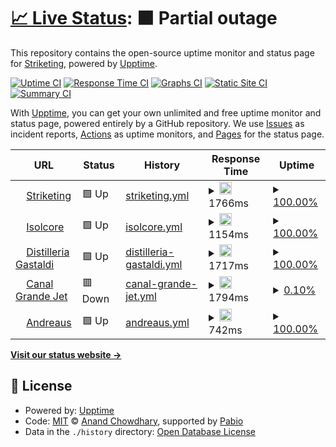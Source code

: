 # [📈 Live Status](https://utm.striketing.com): <!--live status--> **🟧 Partial outage**

This repository contains the open-source uptime monitor and status page for [Striketing](https://utm.striketing.com), powered by [Upptime](https://github.com/upptime/upptime).

[![Uptime CI](https://github.com/Striketing/STR-UTM/workflows/Uptime%20CI/badge.svg)](https://github.com/Striketing/STR-UTM/actions?query=workflow%3A%22Uptime+CI%22)
[![Response Time CI](https://github.com/Striketing/STR-UTM/workflows/Response%20Time%20CI/badge.svg)](https://github.com/Striketing/STR-UTM/actions?query=workflow%3A%22Response+Time+CI%22)
[![Graphs CI](https://github.com/Striketing/STR-UTM/workflows/Graphs%20CI/badge.svg)](https://github.com/Striketing/STR-UTM/actions?query=workflow%3A%22Graphs+CI%22)
[![Static Site CI](https://github.com/Striketing/STR-UTM/workflows/Static%20Site%20CI/badge.svg)](https://github.com/Striketing/STR-UTM/actions?query=workflow%3A%22Static+Site+CI%22)
[![Summary CI](https://github.com/Striketing/STR-UTM/workflows/Summary%20CI/badge.svg)](https://github.com/Striketing/STR-UTM/actions?query=workflow%3A%22Summary+CI%22)

With [Upptime](https://upptime.js.org), you can get your own unlimited and free uptime monitor and status page, powered entirely by a GitHub repository. We use [Issues](https://github.com/Striketing/STR-UTM/issues) as incident reports, [Actions](https://github.com/Striketing/STR-UTM/actions) as uptime monitors, and [Pages](https://utm.striketing.com) for the status page.

<!--start: status pages-->
<!-- This summary is generated by Upptime (https://github.com/upptime/upptime) -->
<!-- Do not edit this manually, your changes will be overwritten -->
<!-- prettier-ignore -->
| URL | Status | History | Response Time | Uptime |
| --- | ------ | ------- | ------------- | ------ |
| <img alt="" src="https://icons.duckduckgo.com/ip3/www.striketing.com.ico" height="13"> [Striketing](https://www.striketing.com) | 🟩 Up | [striketing.yml](https://github.com/Striketing/STR-UTM/commits/HEAD/history/striketing.yml) | <details><summary><img alt="Response time graph" src="./graphs/striketing/response-time-week.png" height="20"> 1766ms</summary><br><a href="https://utm.striketing.com/history/striketing"><img alt="Response time 1766" src="https://img.shields.io/endpoint?url=https%3A%2F%2Fraw.githubusercontent.com%2FStriketing%2FSTR-UTM%2FHEAD%2Fapi%2Fstriketing%2Fresponse-time.json"></a><br><a href="https://utm.striketing.com/history/striketing"><img alt="24-hour response time 1766" src="https://img.shields.io/endpoint?url=https%3A%2F%2Fraw.githubusercontent.com%2FStriketing%2FSTR-UTM%2FHEAD%2Fapi%2Fstriketing%2Fresponse-time-day.json"></a><br><a href="https://utm.striketing.com/history/striketing"><img alt="7-day response time 1766" src="https://img.shields.io/endpoint?url=https%3A%2F%2Fraw.githubusercontent.com%2FStriketing%2FSTR-UTM%2FHEAD%2Fapi%2Fstriketing%2Fresponse-time-week.json"></a><br><a href="https://utm.striketing.com/history/striketing"><img alt="30-day response time 1766" src="https://img.shields.io/endpoint?url=https%3A%2F%2Fraw.githubusercontent.com%2FStriketing%2FSTR-UTM%2FHEAD%2Fapi%2Fstriketing%2Fresponse-time-month.json"></a><br><a href="https://utm.striketing.com/history/striketing"><img alt="1-year response time 1766" src="https://img.shields.io/endpoint?url=https%3A%2F%2Fraw.githubusercontent.com%2FStriketing%2FSTR-UTM%2FHEAD%2Fapi%2Fstriketing%2Fresponse-time-year.json"></a></details> | <details><summary><a href="https://utm.striketing.com/history/striketing">100.00%</a></summary><a href="https://utm.striketing.com/history/striketing"><img alt="All-time uptime 100.00%" src="https://img.shields.io/endpoint?url=https%3A%2F%2Fraw.githubusercontent.com%2FStriketing%2FSTR-UTM%2FHEAD%2Fapi%2Fstriketing%2Fuptime.json"></a><br><a href="https://utm.striketing.com/history/striketing"><img alt="24-hour uptime 100.00%" src="https://img.shields.io/endpoint?url=https%3A%2F%2Fraw.githubusercontent.com%2FStriketing%2FSTR-UTM%2FHEAD%2Fapi%2Fstriketing%2Fuptime-day.json"></a><br><a href="https://utm.striketing.com/history/striketing"><img alt="7-day uptime 100.00%" src="https://img.shields.io/endpoint?url=https%3A%2F%2Fraw.githubusercontent.com%2FStriketing%2FSTR-UTM%2FHEAD%2Fapi%2Fstriketing%2Fuptime-week.json"></a><br><a href="https://utm.striketing.com/history/striketing"><img alt="30-day uptime 100.00%" src="https://img.shields.io/endpoint?url=https%3A%2F%2Fraw.githubusercontent.com%2FStriketing%2FSTR-UTM%2FHEAD%2Fapi%2Fstriketing%2Fuptime-month.json"></a><br><a href="https://utm.striketing.com/history/striketing"><img alt="1-year uptime 100.00%" src="https://img.shields.io/endpoint?url=https%3A%2F%2Fraw.githubusercontent.com%2FStriketing%2FSTR-UTM%2FHEAD%2Fapi%2Fstriketing%2Fuptime-year.json"></a></details>
| <img alt="" src="https://icons.duckduckgo.com/ip3/www.isolcore.com.ico" height="13"> [Isolcore](https://www.isolcore.com) | 🟩 Up | [isolcore.yml](https://github.com/Striketing/STR-UTM/commits/HEAD/history/isolcore.yml) | <details><summary><img alt="Response time graph" src="./graphs/isolcore/response-time-week.png" height="20"> 1154ms</summary><br><a href="https://utm.striketing.com/history/isolcore"><img alt="Response time 1154" src="https://img.shields.io/endpoint?url=https%3A%2F%2Fraw.githubusercontent.com%2FStriketing%2FSTR-UTM%2FHEAD%2Fapi%2Fisolcore%2Fresponse-time.json"></a><br><a href="https://utm.striketing.com/history/isolcore"><img alt="24-hour response time 1154" src="https://img.shields.io/endpoint?url=https%3A%2F%2Fraw.githubusercontent.com%2FStriketing%2FSTR-UTM%2FHEAD%2Fapi%2Fisolcore%2Fresponse-time-day.json"></a><br><a href="https://utm.striketing.com/history/isolcore"><img alt="7-day response time 1154" src="https://img.shields.io/endpoint?url=https%3A%2F%2Fraw.githubusercontent.com%2FStriketing%2FSTR-UTM%2FHEAD%2Fapi%2Fisolcore%2Fresponse-time-week.json"></a><br><a href="https://utm.striketing.com/history/isolcore"><img alt="30-day response time 1154" src="https://img.shields.io/endpoint?url=https%3A%2F%2Fraw.githubusercontent.com%2FStriketing%2FSTR-UTM%2FHEAD%2Fapi%2Fisolcore%2Fresponse-time-month.json"></a><br><a href="https://utm.striketing.com/history/isolcore"><img alt="1-year response time 1154" src="https://img.shields.io/endpoint?url=https%3A%2F%2Fraw.githubusercontent.com%2FStriketing%2FSTR-UTM%2FHEAD%2Fapi%2Fisolcore%2Fresponse-time-year.json"></a></details> | <details><summary><a href="https://utm.striketing.com/history/isolcore">100.00%</a></summary><a href="https://utm.striketing.com/history/isolcore"><img alt="All-time uptime 100.00%" src="https://img.shields.io/endpoint?url=https%3A%2F%2Fraw.githubusercontent.com%2FStriketing%2FSTR-UTM%2FHEAD%2Fapi%2Fisolcore%2Fuptime.json"></a><br><a href="https://utm.striketing.com/history/isolcore"><img alt="24-hour uptime 100.00%" src="https://img.shields.io/endpoint?url=https%3A%2F%2Fraw.githubusercontent.com%2FStriketing%2FSTR-UTM%2FHEAD%2Fapi%2Fisolcore%2Fuptime-day.json"></a><br><a href="https://utm.striketing.com/history/isolcore"><img alt="7-day uptime 100.00%" src="https://img.shields.io/endpoint?url=https%3A%2F%2Fraw.githubusercontent.com%2FStriketing%2FSTR-UTM%2FHEAD%2Fapi%2Fisolcore%2Fuptime-week.json"></a><br><a href="https://utm.striketing.com/history/isolcore"><img alt="30-day uptime 100.00%" src="https://img.shields.io/endpoint?url=https%3A%2F%2Fraw.githubusercontent.com%2FStriketing%2FSTR-UTM%2FHEAD%2Fapi%2Fisolcore%2Fuptime-month.json"></a><br><a href="https://utm.striketing.com/history/isolcore"><img alt="1-year uptime 100.00%" src="https://img.shields.io/endpoint?url=https%3A%2F%2Fraw.githubusercontent.com%2FStriketing%2FSTR-UTM%2FHEAD%2Fapi%2Fisolcore%2Fuptime-year.json"></a></details>
| <img alt="" src="https://icons.duckduckgo.com/ip3/www.distilleriagastaldi.com.ico" height="13"> [Distilleria Gastaldi](https://www.distilleriagastaldi.com) | 🟩 Up | [distilleria-gastaldi.yml](https://github.com/Striketing/STR-UTM/commits/HEAD/history/distilleria-gastaldi.yml) | <details><summary><img alt="Response time graph" src="./graphs/distilleria-gastaldi/response-time-week.png" height="20"> 1717ms</summary><br><a href="https://utm.striketing.com/history/distilleria-gastaldi"><img alt="Response time 1717" src="https://img.shields.io/endpoint?url=https%3A%2F%2Fraw.githubusercontent.com%2FStriketing%2FSTR-UTM%2FHEAD%2Fapi%2Fdistilleria-gastaldi%2Fresponse-time.json"></a><br><a href="https://utm.striketing.com/history/distilleria-gastaldi"><img alt="24-hour response time 1717" src="https://img.shields.io/endpoint?url=https%3A%2F%2Fraw.githubusercontent.com%2FStriketing%2FSTR-UTM%2FHEAD%2Fapi%2Fdistilleria-gastaldi%2Fresponse-time-day.json"></a><br><a href="https://utm.striketing.com/history/distilleria-gastaldi"><img alt="7-day response time 1717" src="https://img.shields.io/endpoint?url=https%3A%2F%2Fraw.githubusercontent.com%2FStriketing%2FSTR-UTM%2FHEAD%2Fapi%2Fdistilleria-gastaldi%2Fresponse-time-week.json"></a><br><a href="https://utm.striketing.com/history/distilleria-gastaldi"><img alt="30-day response time 1717" src="https://img.shields.io/endpoint?url=https%3A%2F%2Fraw.githubusercontent.com%2FStriketing%2FSTR-UTM%2FHEAD%2Fapi%2Fdistilleria-gastaldi%2Fresponse-time-month.json"></a><br><a href="https://utm.striketing.com/history/distilleria-gastaldi"><img alt="1-year response time 1717" src="https://img.shields.io/endpoint?url=https%3A%2F%2Fraw.githubusercontent.com%2FStriketing%2FSTR-UTM%2FHEAD%2Fapi%2Fdistilleria-gastaldi%2Fresponse-time-year.json"></a></details> | <details><summary><a href="https://utm.striketing.com/history/distilleria-gastaldi">100.00%</a></summary><a href="https://utm.striketing.com/history/distilleria-gastaldi"><img alt="All-time uptime 100.00%" src="https://img.shields.io/endpoint?url=https%3A%2F%2Fraw.githubusercontent.com%2FStriketing%2FSTR-UTM%2FHEAD%2Fapi%2Fdistilleria-gastaldi%2Fuptime.json"></a><br><a href="https://utm.striketing.com/history/distilleria-gastaldi"><img alt="24-hour uptime 100.00%" src="https://img.shields.io/endpoint?url=https%3A%2F%2Fraw.githubusercontent.com%2FStriketing%2FSTR-UTM%2FHEAD%2Fapi%2Fdistilleria-gastaldi%2Fuptime-day.json"></a><br><a href="https://utm.striketing.com/history/distilleria-gastaldi"><img alt="7-day uptime 100.00%" src="https://img.shields.io/endpoint?url=https%3A%2F%2Fraw.githubusercontent.com%2FStriketing%2FSTR-UTM%2FHEAD%2Fapi%2Fdistilleria-gastaldi%2Fuptime-week.json"></a><br><a href="https://utm.striketing.com/history/distilleria-gastaldi"><img alt="30-day uptime 100.00%" src="https://img.shields.io/endpoint?url=https%3A%2F%2Fraw.githubusercontent.com%2FStriketing%2FSTR-UTM%2FHEAD%2Fapi%2Fdistilleria-gastaldi%2Fuptime-month.json"></a><br><a href="https://utm.striketing.com/history/distilleria-gastaldi"><img alt="1-year uptime 100.00%" src="https://img.shields.io/endpoint?url=https%3A%2F%2Fraw.githubusercontent.com%2FStriketing%2FSTR-UTM%2FHEAD%2Fapi%2Fdistilleria-gastaldi%2Fuptime-year.json"></a></details>
| <img alt="" src="https://icons.duckduckgo.com/ip3/www.canalgrandejet.com.ico" height="13"> [Canal Grande Jet](https://www.canalgrandejet.com) | 🟥 Down | [canal-grande-jet.yml](https://github.com/Striketing/STR-UTM/commits/HEAD/history/canal-grande-jet.yml) | <details><summary><img alt="Response time graph" src="./graphs/canal-grande-jet/response-time-week.png" height="20"> 1794ms</summary><br><a href="https://utm.striketing.com/history/canal-grande-jet"><img alt="Response time 1794" src="https://img.shields.io/endpoint?url=https%3A%2F%2Fraw.githubusercontent.com%2FStriketing%2FSTR-UTM%2FHEAD%2Fapi%2Fcanal-grande-jet%2Fresponse-time.json"></a><br><a href="https://utm.striketing.com/history/canal-grande-jet"><img alt="24-hour response time 1794" src="https://img.shields.io/endpoint?url=https%3A%2F%2Fraw.githubusercontent.com%2FStriketing%2FSTR-UTM%2FHEAD%2Fapi%2Fcanal-grande-jet%2Fresponse-time-day.json"></a><br><a href="https://utm.striketing.com/history/canal-grande-jet"><img alt="7-day response time 1794" src="https://img.shields.io/endpoint?url=https%3A%2F%2Fraw.githubusercontent.com%2FStriketing%2FSTR-UTM%2FHEAD%2Fapi%2Fcanal-grande-jet%2Fresponse-time-week.json"></a><br><a href="https://utm.striketing.com/history/canal-grande-jet"><img alt="30-day response time 1794" src="https://img.shields.io/endpoint?url=https%3A%2F%2Fraw.githubusercontent.com%2FStriketing%2FSTR-UTM%2FHEAD%2Fapi%2Fcanal-grande-jet%2Fresponse-time-month.json"></a><br><a href="https://utm.striketing.com/history/canal-grande-jet"><img alt="1-year response time 1794" src="https://img.shields.io/endpoint?url=https%3A%2F%2Fraw.githubusercontent.com%2FStriketing%2FSTR-UTM%2FHEAD%2Fapi%2Fcanal-grande-jet%2Fresponse-time-year.json"></a></details> | <details><summary><a href="https://utm.striketing.com/history/canal-grande-jet">0.10%</a></summary><a href="https://utm.striketing.com/history/canal-grande-jet"><img alt="All-time uptime 0.10%" src="https://img.shields.io/endpoint?url=https%3A%2F%2Fraw.githubusercontent.com%2FStriketing%2FSTR-UTM%2FHEAD%2Fapi%2Fcanal-grande-jet%2Fuptime.json"></a><br><a href="https://utm.striketing.com/history/canal-grande-jet"><img alt="24-hour uptime 0.10%" src="https://img.shields.io/endpoint?url=https%3A%2F%2Fraw.githubusercontent.com%2FStriketing%2FSTR-UTM%2FHEAD%2Fapi%2Fcanal-grande-jet%2Fuptime-day.json"></a><br><a href="https://utm.striketing.com/history/canal-grande-jet"><img alt="7-day uptime 0.10%" src="https://img.shields.io/endpoint?url=https%3A%2F%2Fraw.githubusercontent.com%2FStriketing%2FSTR-UTM%2FHEAD%2Fapi%2Fcanal-grande-jet%2Fuptime-week.json"></a><br><a href="https://utm.striketing.com/history/canal-grande-jet"><img alt="30-day uptime 0.10%" src="https://img.shields.io/endpoint?url=https%3A%2F%2Fraw.githubusercontent.com%2FStriketing%2FSTR-UTM%2FHEAD%2Fapi%2Fcanal-grande-jet%2Fuptime-month.json"></a><br><a href="https://utm.striketing.com/history/canal-grande-jet"><img alt="1-year uptime 0.10%" src="https://img.shields.io/endpoint?url=https%3A%2F%2Fraw.githubusercontent.com%2FStriketing%2FSTR-UTM%2FHEAD%2Fapi%2Fcanal-grande-jet%2Fuptime-year.json"></a></details>
| <img alt="" src="https://icons.duckduckgo.com/ip3/www.andreaus.com.ico" height="13"> [Andreaus](https://www.andreaus.com) | 🟩 Up | [andreaus.yml](https://github.com/Striketing/STR-UTM/commits/HEAD/history/andreaus.yml) | <details><summary><img alt="Response time graph" src="./graphs/andreaus/response-time-week.png" height="20"> 742ms</summary><br><a href="https://utm.striketing.com/history/andreaus"><img alt="Response time 742" src="https://img.shields.io/endpoint?url=https%3A%2F%2Fraw.githubusercontent.com%2FStriketing%2FSTR-UTM%2FHEAD%2Fapi%2Fandreaus%2Fresponse-time.json"></a><br><a href="https://utm.striketing.com/history/andreaus"><img alt="24-hour response time 742" src="https://img.shields.io/endpoint?url=https%3A%2F%2Fraw.githubusercontent.com%2FStriketing%2FSTR-UTM%2FHEAD%2Fapi%2Fandreaus%2Fresponse-time-day.json"></a><br><a href="https://utm.striketing.com/history/andreaus"><img alt="7-day response time 742" src="https://img.shields.io/endpoint?url=https%3A%2F%2Fraw.githubusercontent.com%2FStriketing%2FSTR-UTM%2FHEAD%2Fapi%2Fandreaus%2Fresponse-time-week.json"></a><br><a href="https://utm.striketing.com/history/andreaus"><img alt="30-day response time 742" src="https://img.shields.io/endpoint?url=https%3A%2F%2Fraw.githubusercontent.com%2FStriketing%2FSTR-UTM%2FHEAD%2Fapi%2Fandreaus%2Fresponse-time-month.json"></a><br><a href="https://utm.striketing.com/history/andreaus"><img alt="1-year response time 742" src="https://img.shields.io/endpoint?url=https%3A%2F%2Fraw.githubusercontent.com%2FStriketing%2FSTR-UTM%2FHEAD%2Fapi%2Fandreaus%2Fresponse-time-year.json"></a></details> | <details><summary><a href="https://utm.striketing.com/history/andreaus">100.00%</a></summary><a href="https://utm.striketing.com/history/andreaus"><img alt="All-time uptime 100.00%" src="https://img.shields.io/endpoint?url=https%3A%2F%2Fraw.githubusercontent.com%2FStriketing%2FSTR-UTM%2FHEAD%2Fapi%2Fandreaus%2Fuptime.json"></a><br><a href="https://utm.striketing.com/history/andreaus"><img alt="24-hour uptime 100.00%" src="https://img.shields.io/endpoint?url=https%3A%2F%2Fraw.githubusercontent.com%2FStriketing%2FSTR-UTM%2FHEAD%2Fapi%2Fandreaus%2Fuptime-day.json"></a><br><a href="https://utm.striketing.com/history/andreaus"><img alt="7-day uptime 100.00%" src="https://img.shields.io/endpoint?url=https%3A%2F%2Fraw.githubusercontent.com%2FStriketing%2FSTR-UTM%2FHEAD%2Fapi%2Fandreaus%2Fuptime-week.json"></a><br><a href="https://utm.striketing.com/history/andreaus"><img alt="30-day uptime 100.00%" src="https://img.shields.io/endpoint?url=https%3A%2F%2Fraw.githubusercontent.com%2FStriketing%2FSTR-UTM%2FHEAD%2Fapi%2Fandreaus%2Fuptime-month.json"></a><br><a href="https://utm.striketing.com/history/andreaus"><img alt="1-year uptime 100.00%" src="https://img.shields.io/endpoint?url=https%3A%2F%2Fraw.githubusercontent.com%2FStriketing%2FSTR-UTM%2FHEAD%2Fapi%2Fandreaus%2Fuptime-year.json"></a></details>

<!--end: status pages-->

[**Visit our status website →**](https://utm.striketing.com)

## 📄 License

- Powered by: [Upptime](https://github.com/upptime/upptime)
- Code: [MIT](./LICENSE) © [Anand Chowdhary](https://anandchowdhary.com), supported by [Pabio](https://pabio.com)
- Data in the `./history` directory: [Open Database License](https://opendatacommons.org/licenses/odbl/1-0/)
